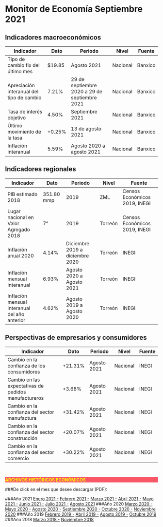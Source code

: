 # Monitor de Economía Septiembre 2021

## Indicadores macroeconómicos
Indicador                                       |Dato       |Periodo                                      |Nivel    |Fuente  |
------------------------------------------------|-----------|---------------------------------------------|---------|--------|
Tipo de cambio fix del último mes               |  $19.85   |Agosto 2021                                  |Nacional |Banxico |
Apreciación interanual del tipo de cambio       |  7.21%    |29 de septiembre 2020 a 29 de septiembre 2021|Nacional |Banxico |
Tasa de interés objetivo                        |  4.50%    |Septiembre 2021                              |Nacional |Banxico |
Último movimiento de la tasa                    |  +0.25%   |13 de agosto 2021                            |Nacional |Banxico |
Inflación interanual                            |  5.59%    |Agosto 2020 a agosto 2021                    |Nacional |Banxico |

## Indicadores regionales
Indicador                                       |Dato       |Periodo                        |Nivel   |Fuente                        |
------------------------------------------------|-----------|-------------------------------|--------|------------------------------|
PIB estimado 2018                               |351.80 mmp |2019                           |ZML     |Censos Económicos 2019, INEGI |
Lugar nacional en Valor Agregado 2018           |7°         |2019                           |Torreón |Censos Económicos 2019, INEGI |
Inflación anual 2020                            |4.14%      |Diciembre 2019 a diciembre 2020|Torreón |INEGI                         |
Inflación mensual interanual                    |6.93%      |Agosto 2020 a Agosto 2021      |Torreón |INEGI                         |
Inflación mensual interanual del año anterior   |4.62%      |Agosto 2019 a Agosto 2020      |Torreón |INEGI                         |

## Perspectivas de empresarios y consumidores
Indicador                                               |Dato       |Periodo            |Nivel      |Fuente|
--------------------------------------------------------|-----------|-------------------|-----------|------|
Cambio en la confianza de los consumidores              |+21.31%    |Agosto 2021        |Nacional   |INEGI |
Cambio en las expectativas de pedidos manufactureros    |+3.68%     |Agosto 2021        |Nacional   |INEGI |
Cambio en la confianza del sector manufactura           |+31.42%    |Agosto 2021        |Nacional   |INEGI |
Cambio en la confianza del sector construcción          |+20.07%    |Agosto 2021        |Nacional   |INEGI |
Cambio en la confianza del sector comercio              |+30.22%    |Agosto 2021        |Nacional   |INEGI |

</br>


<p style="background-color:#f95666;color:yellow;"><strong>ARCHIVOS HISTÓRICOS ECONÓMICOS</strong></p>

###De click en el mes que desee descargar (PDF):

###Año 2021
[Enero 2021 -](http://www.trcimplan.gob.mx/monitores/economia/economia-ene-2021.pdf)
[Febrero 2021 -](http://www.trcimplan.gob.mx/monitores/economia/economia-feb-2021.pdf)
[Marzo 2021 -](http://www.trcimplan.gob.mx/monitores/economia/economia-mar-2021.pdf)
[Abril 2021 -](http://www.trcimplan.gob.mx/monitores/economia/economia-abr-2021.pdf)
[Mayo 2021 -](http://www.trcimplan.gob.mx/monitores/economia/economia-may-2021.pdf)
[Junio 2021 -](http://www.trcimplan.gob.mx/monitores/economia/economia-jun-2021.pdf)
[Julio 2021 -](http://www.trcimplan.gob.mx/monitores/economia/economia-jul-2021.pdf)
[Agosto 2021](http://www.trcimplan.gob.mx/monitores/economia/economia-ago-2021.pdf)
###Año 2020
[Marzo     2020 -](http://www.trcimplan.gob.mx/monitores/economia/economia-marzo-2020.pdf)
[Mayo      2020 -](http://www.trcimplan.gob.mx/monitores/economia/economia-mayo-2020.pdf)
[Agosto    2020 -](http://www.trcimplan.gob.mx/monitores/economia/economia-agosto-2020.pdf)
[Septiembre   2020 -](http://www.trcimplan.gob.mx/monitores/economia/economia-sep-2020.pdf)
[Octubre   2020 -](http://www.trcimplan.gob.mx/monitores/economia/economia-oct-2020.pdf)
[Noviembre   2020](http://www.trcimplan.gob.mx/monitores/economia/economia-nov-2020.pdf)
###Año 2019
[Febrero   2019 -](http://www.trcimplan.gob.mx/monitores/economia/economia-febrero-2019.pdf)
[Abril     2019 -](http://www.trcimplan.gob.mx/monitores/economia/economia-abril-2019.pdf)
[Agosto    2019 -](http://www.trcimplan.gob.mx/monitores/economia/economia-agosto-2019.pdf)
[Octubre   2019 ](http://www.trcimplan.gob.mx/monitores/economia/economia-octubre-2019.pdf)
###Año 2018
[Marzo     2018 -](http://www.trcimplan.gob.mx/monitores/economia/economia-marzo-2018.pdf)
[Noviembre 2018](http://www.trcimplan.gob.mx/monitores/economia/economia-nov-2018.pdf)
</br>

</br>
